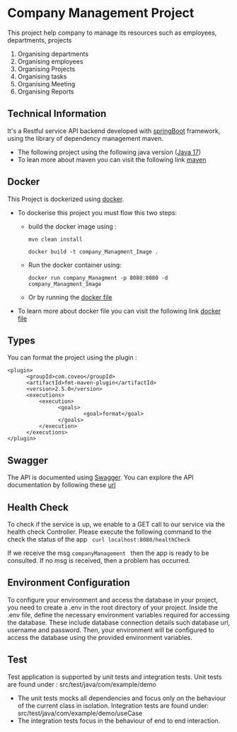 # Company Management Project
This project help company to manage its resources such as employees, departments, projects 
1. Organising departments
2. Organising employees
3. Organising Projects
4. Organising tasks
5. Organising Meeting
6. Organising Reports

## Technical Information
It's a Restful service API backend developed with [springBoot](https://spring.io/projects/spring-boot/) framework, using the library of dependency management maven.
- The following project using the following java version ([Java 17](ww.oracle.com/java/technologies/javase/jdk17-archive-downloads.html))
- To lean more about maven you can visit the following link [maven](https://maven.apache.org/)

## Docker
This Project is dockerized using [docker](https://www.docker.com/).
- To dockerise this project you must flow this two steps:
  - build the docker image using :
  
    ```` mvn clean install ````
  
    ```` docker build -t company_Managment_Image . ````
  - Run the docker container using: 
  
    ````docker run company_Managment -p 8080:8080 -d company_Managment_Image````
  - Or by running the [docker file](/Users/oumaima/Downloads/demo/Dockerfile)

- To learn more about docker file you can visit the following link [docker file](https://spring.io/guides/topicals/spring-boot-docker/)


## Types

You can format the project using the plugin : 
```` 
<plugin>
      <groupId>com.coveo</groupId>
      <artifactId>fmt-maven-plugin</artifactId>
      <version>2.5.0</version>
      <executions>
          <execution>
                <goals>
                        <goal>format</goal>
                </goals>
          </execution>
      </executions>
</plugin>   
````

## Swagger

The API is documented using [Swagger](https://swagger.io/). You can explore the API documentation by following these [url](https://company-management-ao9h.onrender.com/swagger-ui/index.html)

## Health Check

To check if the service is up, we enable to a GET call to our service via the health check Controller.
Please execute the following command to the check the status of the app ```` curl localhost:8080/healthCheck````

If we receive the msg  ```` companyManagement  ```` then the app is ready to be consulted.
If no msg is received, then a problem has occurred.


## Environment Configuration
To configure your environment and access the database in your project, you need to create a .env in the root directory of your project. 
Inside the .env file, define the necessary environment variables required for accessing the database. These include database connection details such database url, username and password.
Then, your environment will be configured to access the database using the provided environment variables.

## Test
Test application is supported by unit tests and integration tests.
Unit tests are found under : src/test/java/com/example/demo
- The unit tests mocks all dependencies and focus only on the behaviour of the current class in isolation.
  Integration tests are found under: src/test/java/com/example/demo/useCase
- The integration tests focus in the behaviour of end to end interaction.
 

